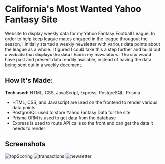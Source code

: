 # California's Most Wanted Yahoo Fantasy Site
Website to display weekly data for my Yahoo Fantasy Football League. In order to help keep league mates engaged in the league througout the season, I initially started a weekly newsletter with various data points about the league as a whole.
I figured I could take this a step further and build out a website that displays the data I had in my newsletters. The site would have past and present data readily available, instead of having the data being sent out in a weekly document.

## How It's Made:

**Tech used:** HTML, CSS, JavaScript, Express, PostgreSQL, Prisma
* HTML, CSS, and Javascript are used on the frontend to render various data points
* PostgreSQL used to store Yahoo Fantasy Data for the site
* Prisma ORM is used to get data from the database
* Express is used to route API calls so the front end can get the data it needs to render

## Screenshots

![topScoring](https://github.com/user-attachments/assets/8d7dbdce-ad83-4b82-9040-6709ebff39ba)
![transactions](https://github.com/user-attachments/assets/8cf81ce1-45b7-4be3-802e-82cecda3f02c)
![newsletter](https://github.com/user-attachments/assets/1d4d5144-0ccb-4509-acf9-2d510ec13c86)
